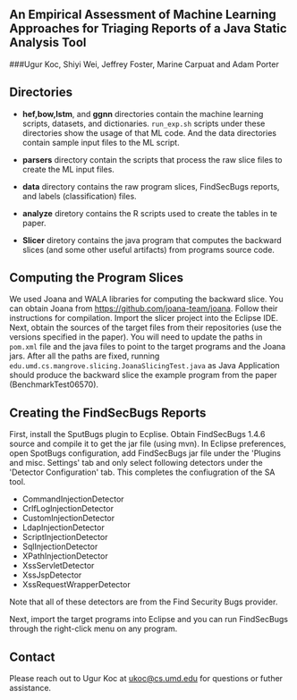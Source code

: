 ## An Empirical Assessment of Machine Learning Approaches for Triaging Reports of a Java Static Analysis Tool
###Ugur Koc, Shiyi Wei, Jeffrey Foster, Marine Carpuat and Adam   Porter

## Directories 

- **hef,bow,lstm**, and **ggnn** directories contain the machine learning scripts, datasets, and dictionaries. `run_exp.sh` scripts under these directories show the usage of that ML code. And the data directories contain sample input files to the ML script.

- **parsers** directory contain the scripts that process the raw slice files to create the ML input files.

- **data** directory contains the raw program slices, FindSecBugs reports, and labels (classification) files.

- **analyze** diretory contains the R scripts used to create the tables in te paper.
- **Slicer** diretory contains the java program that computes the backward slices (and some other useful artifacts) from programs source code.

## Computing the Program Slices
We used Joana and WALA libraries for computing the backward slice. You can obtain Joana from https://github.com/joana-team/joana. Follow their instructions for compilation.
Import the slicer project into the Eclipse IDE. 
Next, obtain the sources of the target files from their repositories (use the versions specified in the paper).
You will need to update the paths in `pom.xml` file and the java files to point to the target programs and the Joana jars.
After all the paths are fixed, running `edu.umd.cs.mangrove.slicing.JoanaSlicingTest.java` as Java Application should produce the backward slice the example program from the paper (BenchmarkTest06570).


## Creating the FindSecBugs Reports
First, install the SputBugs plugin to Ecplise. Obtain FindSecBugs 1.4.6 source and compile it to get the jar file (using mvn).
In Eclipse preferences, open SpotBugs configuration, add FindSecBugs jar file under the 'Plugins and misc. Settings' tab and only select following detectors under the 'Detector Configuration' tab. This completes the confiugration of the SA tool.

- CommandInjectionDetector
- CrlfLogInjectionDetector
- CustomInjectionDetector
- LdapInjectionDetector
- ScriptInjectionDetector
- SqlInjectionDetector
- XPathInjectionDetector
- XssServletDetector
- XssJspDetector
- XssRequestWrapperDetector

Note that all of these detectors are from the Find Security Bugs provider.

Next, import the target programs into Eclipse and you can run FindSecBugs through the right-click menu on any program.

## Contact

Please reach out to Ugur Koc at ukoc@cs.umd.edu for questions or futher assistance.